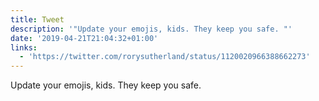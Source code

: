 ```yaml
---
title: Tweet
description: '"Update your emojis, kids. They keep you safe. "'
date: '2019-04-21T21:04:32+01:00'
links:
  - 'https://twitter.com/rorysutherland/status/1120020966388662273'
---
```

Update your emojis, kids. They keep you safe. 
